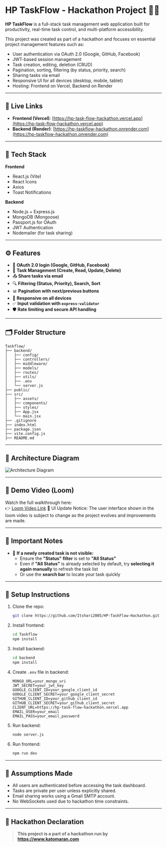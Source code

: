 # HP TaskFlow - Hackathon Project 🧠✅

**HP TaskFlow** is a full-stack task management web application built for productivity, real-time task control, and multi-platform accessibility.

This project was created as part of a hackathon and focuses on essential project management features such as:

- User authentication via OAuth 2.0 (Google, GitHub, Facebook)
- JWT-based session management
- Task creation, editing, deletion (CRUD)
- Pagination, sorting, filtering (by status, priority, search)
- Sharing tasks via email
- Responsive UI for all devices (desktop, mobile, tablet)
- Hosting: Frontend on Vercel, Backend on Render

---

## 🔗 Live Links

- **Frontend (Vercel)**: [https://hp-task-flow-hackathon.vercel.app](https://hp-task-flow-hackathon.vercel.app)
- **Backend (Render)**: [https://hp-taskflow-hackathon.onrender.com](https://hp-taskflow-hackathon.onrender.com)

---

## 🔧 Tech Stack

**Frontend**  
- React.js (Vite)
- React Icons
- Axios
- Toast Notifications

**Backend**  
- Node.js + Express.js
- MongoDB (Mongoose)
- Passport.js for OAuth
- JWT Authentication
- Nodemailer (for task sharing)

---

## ⚙️ Features

- 🔐 **OAuth 2.0 login (Google, GitHub, Facebook)**
- 📝 **Task Management (Create, Read, Update, Delete)**
- 📤 **Share tasks via email**
- 🔍 **Filtering (Status, Priority), Search, Sort**
- 📊 **Pagination with next/previous buttons**
- 📱 **Responsive on all devices**
- ✅ **Input validation with `express-validator`**
- 🛡️ **Rate limiting and secure API handling**

---

## 🗂️ Folder Structure

```
Taskflow/
├── backend/
│   ├── config/
│   ├── controllers/
│   ├── middleware/
│   ├── models/
│   ├── routes/
│   ├── utils/
│   ├── .env
│   └── server.js
├── public/
├── src/
│   ├── assets/
│   ├── components/
│   ├── styles/
│   ├── App.jsx
│   └── main.jsx
├── .gitignore
├── index.html
├── package.json
├── vite.config.js
├── README.md
```

---

## 🧱 Architecture Diagram

![Architecture Diagram](./public/architecture.png)

---

## 🎥 Demo Video (Loom)

Watch the full walkthrough here:  
👉 [Loom Video Link](https://www.loom.com/share/your-video-link)
🔄 UI Update Notice: The user interface shown in the loom video is subject to change as the project evolves and improvements are made.

---

## 🔴 Important Notes

- 🛑 **If a newly created task is not visible:**
  - Ensure the **"Status" filter** is set to **"All Status"**
  - Even if **"All Status"** is already selected by default, try **selecting it again manually** to refresh the task list
  - Or use the **search bar** to locate your task quickly
    
---

## 🚀 Setup Instructions

1. Clone the repo:
   ```bash
   git clone https://github.com/Itshari2005/HP-TaskFlow-Hackathon.git
   ```

2. Install frontend:
   ```bash
   cd Taskflow
   npm install
   ```

3. Install backend:
   ```bash
   cd backend
   npm install
   ```

4. Create `.env` file in backend:
   ```
   MONGO_URL=your_mongo_uri
   JWT_SECRET=your_jwt_key
   GOOGLE_CLIENT_ID=your_google_client_id
   GOOGLE_CLIENT_SECRET=your_google_client_secret
   GITHUB_CLIENT_ID=your_github_client_id
   GITHUB_CLIENT_SECRET=your_github_client_secret
   CLIENT_URL=https://hp-task-flow-hackathon.vercel.app
   EMAIL_USER=your_email
   EMAIL_PASS=your_email_password
   ```

5. Run backend:
   ```bash
   node server.js
   ```

6. Run frontend:
   ```bash
   npm run dev
   ```

---

## 📌 Assumptions Made

- All users are authenticated before accessing the task dashboard.
- Tasks are private per user unless explicitly shared.
- Email sharing works using a Gmail SMTP account.
- No WebSockets used due to hackathon time constraints.

---

## 🏁 Hackathon Declaration

> **This project is a part of a hackathon run by https://www.katomaran.com**
